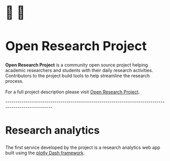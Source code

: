 <h1 style="font-size:40px">🧠 🤖</h1>
<h1 style="font-size:40px">Open Research Project</h1>

<p style = "font-size:14px"><b>Open Research Project</b> is a community open source project helping academic researchers and students with their daily research activities. Contributors to the project build tools to help streamline the research process.</br></br>
For a full project description please visit <a href="https://jhupiterz.notion.site/Welcome-to-research-intelligence-a36796f418b040f6ade944f9c54e87cb">Open Research Project</a>.</p>
-----------------------------------------------------------------------------------------------------
<h2 style="font-size:32px"> Research analytics </h2>

<p style = "font-size:14px">The first service developed by the project is a research analytics web app built using the <a href="https://plotly.com/dash/">plotly Dash framework</a>.</p>



